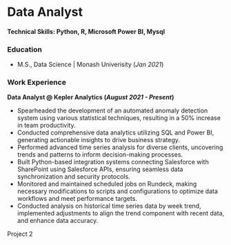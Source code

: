 # Data Analyst

#### Technical Skills: Python, R, Microsoft Power BI, Mysql

### Education
- M.S., Data Science | Monash Univerisity (_Jan 2021_)

### Work Experience
**Data Analyst @ Kepler Analytics (_August 2021 - Present_)**
- Spearheaded the development of an automated anomaly detection system using various statistical techniques, resulting in a 50% increase in team productivity.
- Conducted comprehensive data analytics utilizing SQL and Power BI, generating actionable insights to drive business
strategy.
- Performed advanced time series analysis for diverse clients, uncovering trends and patterns to inform decision-making
processes.
- Built Python-based integration systems connecting Salesforce with SharePoint using Salesforce APIs, ensuring seamless data
synchronization and security protocols.
- Monitored and maintained scheduled jobs on Rundeck, making necessary modifications to scripts and configurations to
optimize data workflows and meet performance targets.
- Conducted analysis on historical time series data by week trend, implemented adjustments to align the trend component
with recent data, and enhance data accuracy.


Project 2
